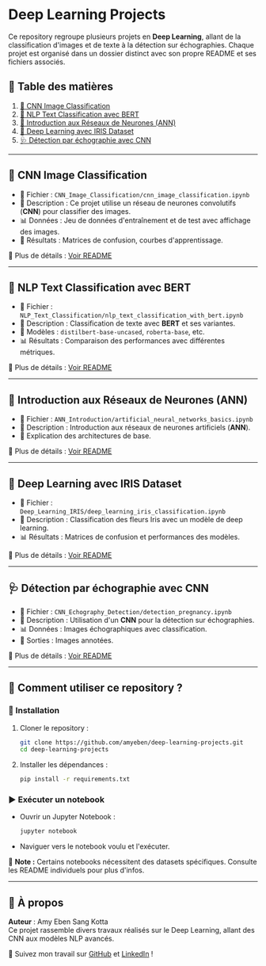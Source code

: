 # Deep Learning Projects

Ce repository regroupe plusieurs projets en **Deep Learning**, allant de la classification d'images et de texte à la détection sur échographies. Chaque projet est organisé dans un dossier distinct avec son propre README et ses fichiers associés.

## 📂 Table des matières

1. [📸 CNN Image Classification](#cnn-image-classification)
2. [📝 NLP Text Classification avec BERT](#nlp-text-classification)
3. [🧠 Introduction aux Réseaux de Neurones (ANN)](#ann-introduction)
4. [🌺 Deep Learning avec IRIS Dataset](#deep-learning-iris)
5. [🩺 Détection par échographie avec CNN](#cnn-echography-detection)

---

## 📸 CNN Image Classification
- 📄 Fichier : `CNN_Image_Classification/cnn_image_classification.ipynb`
- 📖 Description : Ce projet utilise un réseau de neurones convolutifs (**CNN**) pour classifier des images.
- 📊 Données : Jeu de données d'entraînement et de test avec affichage des images.
- 🚀 Résultats : Matrices de confusion, courbes d'apprentissage.

📌 Plus de détails : [Voir README](CNN_Image_Classification/README.md)

---

## 📝 NLP Text Classification avec BERT
- 📄 Fichier : `NLP_Text_Classification/nlp_text_classification_with_bert.ipynb`
- 📖 Description : Classification de texte avec **BERT** et ses variantes.
- 🧠 Modèles : `distilbert-base-uncased`, `roberta-base`, etc.
- 📊 Résultats : Comparaison des performances avec différentes métriques.

📌 Plus de détails : [Voir README](NLP_Text_Classification/README.md)

---

## 🧠 Introduction aux Réseaux de Neurones (ANN)
- 📄 Fichier : `ANN_Introduction/artificial_neural_networks_basics.ipynb`
- 📖 Description : Introduction aux réseaux de neurones artificiels (**ANN**).
- 🔢 Explication des architectures de base.

📌 Plus de détails : [Voir README](ANN_Introduction/README.md)

---

## 🌺 Deep Learning avec IRIS Dataset
- 📄 Fichier : `Deep_Learning_IRIS/deep_learning_iris_classification.ipynb`
- 📖 Description : Classification des fleurs Iris avec un modèle de deep learning.
- 📊 Résultats : Matrices de confusion et performances des modèles.

📌 Plus de détails : [Voir README](Deep_Learning_IRIS/README.md)

---

## 🩺 Détection par échographie avec CNN
- 📄 Fichier : `CNN_Echography_Detection/detection_pregnancy.ipynb`
- 📖 Description : Utilisation d'un **CNN** pour la détection sur échographies.
- 📊 Données : Images échographiques avec classification.
- 📂 Sorties : Images annotées.

📌 Plus de détails : [Voir README](CNN_Echography_Detection/README.md)

---

## 🚀 Comment utiliser ce repository ?

### 🔧 Installation
1. Cloner le repository :
   ```bash
   git clone https://github.com/amyeben/deep-learning-projects.git
   cd deep-learning-projects
   ```
2. Installer les dépendances :
   ```bash
   pip install -r requirements.txt
   ```

### ▶️ Exécuter un notebook
- Ouvrir un Jupyter Notebook :
  ```bash
  jupyter notebook
  ```
- Naviguer vers le notebook voulu et l'exécuter.

📌 **Note :** Certains notebooks nécessitent des datasets spécifiques. Consulte les README individuels pour plus d'infos.

---

## 📜 À propos
**Auteur** : Amy Eben Sang Kotta  
Ce projet rassemble divers travaux réalisés sur le Deep Learning, allant des CNN aux modèles NLP avancés.

🚀 Suivez mon travail sur [GitHub](https://github.com/amyeben) et [LinkedIn](https://linkedin.com/in/amy-eben) !

